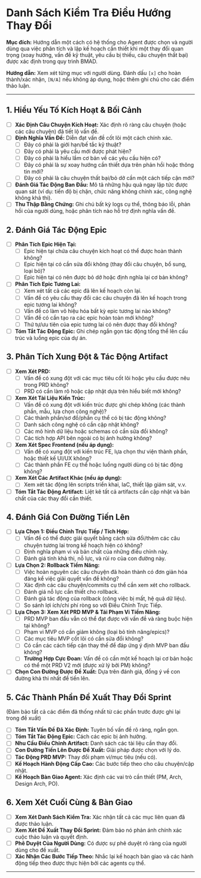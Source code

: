 # Danh Sách Kiểm Tra Điều Hướng Thay Đổi

**Mục đích:** Hướng dẫn một cách có hệ thống cho Agent được chọn và người dùng qua việc phân tích và lập kế hoạch cần thiết khi một thay đổi quan trọng (xoay hướng, vấn đề kỹ thuật, yêu cầu bị thiếu, câu chuyện thất bại) được xác định trong quy trình BMAD.

**Hướng dẫn:** Xem xét từng mục với người dùng. Đánh dấu `[x]` cho hoàn thành/xác nhận, `[N/A]` nếu không áp dụng, hoặc thêm ghi chú cho các điểm thảo luận.

---

## 1. Hiểu Yếu Tố Kích Hoạt & Bối Cảnh

- [ ] **Xác Định Câu Chuyện Kích Hoạt:** Xác định rõ ràng câu chuyện (hoặc các câu chuyện) đã tiết lộ vấn đề.
- [ ] **Định Nghĩa Vấn Đề:** Diễn đạt vấn đề cốt lõi một cách chính xác.
  - [ ] Đây có phải là giới hạn/bế tắc kỹ thuật?
  - [ ] Đây có phải là yêu cầu mới được phát hiện?
  - [ ] Đây có phải là hiểu lầm cơ bản về các yêu cầu hiện có?
  - [ ] Đây có phải là sự xoay hướng cần thiết dựa trên phản hồi hoặc thông tin mới?
  - [ ] Đây có phải là câu chuyện thất bại/bỏ dở cần một cách tiếp cận mới?
- [ ] **Đánh Giá Tác Động Ban Đầu:** Mô tả những hậu quả ngay lập tức được quan sát (ví dụ: tiến độ bị chặn, chức năng không chính xác, công nghệ không khả thi).
- [ ] **Thu Thập Bằng Chứng:** Ghi chú bất kỳ logs cụ thể, thông báo lỗi, phản hồi của người dùng, hoặc phân tích nào hỗ trợ định nghĩa vấn đề.

## 2. Đánh Giá Tác Động Epic

- [ ] **Phân Tích Epic Hiện Tại:**
  - [ ] Epic hiện tại chứa câu chuyện kích hoạt có thể được hoàn thành không?
  - [ ] Epic hiện tại có cần sửa đổi không (thay đổi câu chuyện, bổ sung, loại bỏ)?
  - [ ] Epic hiện tại có nên được bỏ dở hoặc định nghĩa lại cơ bản không?
- [ ] **Phân Tích Epic Tương Lai:**
  - [ ] Xem xét tất cả các epic đã lên kế hoạch còn lại.
  - [ ] Vấn đề có yêu cầu thay đổi các câu chuyện đã lên kế hoạch trong epic tương lai không?
  - [ ] Vấn đề có làm vô hiệu hóa bất kỳ epic tương lai nào không?
  - [ ] Vấn đề có cần tạo ra các epic hoàn toàn mới không?
  - [ ] Thứ tự/ưu tiên của epic tương lai có nên được thay đổi không?
- [ ] **Tóm Tắt Tác Động Epic:** Ghi chép ngắn gọn tác động tổng thể lên cấu trúc và luồng epic của dự án.

## 3. Phân Tích Xung Đột & Tác Động Artifact

- [ ] **Xem Xét PRD:**
  - [ ] Vấn đề có xung đột với các mục tiêu cốt lõi hoặc yêu cầu được nêu trong PRD không?
  - [ ] PRD có cần làm rõ hoặc cập nhật dựa trên hiểu biết mới không?
- [ ] **Xem Xét Tài Liệu Kiến Trúc:**
  - [ ] Vấn đề có xung đột với kiến trúc được ghi chép không (các thành phần, mẫu, lựa chọn công nghệ)?
  - [ ] Các thành phần/sơ đồ/phần cụ thể có bị tác động không?
  - [ ] Danh sách công nghệ có cần cập nhật không?
  - [ ] Các mô hình dữ liệu hoặc schemas có cần sửa đổi không?
  - [ ] Các tích hợp API bên ngoài có bị ảnh hưởng không?
- [ ] **Xem Xét Spec Frontend (nếu áp dụng):**
  - [ ] Vấn đề có xung đột với kiến trúc FE, lựa chọn thư viện thành phần, hoặc thiết kế UI/UX không?
  - [ ] Các thành phần FE cụ thể hoặc luồng người dùng có bị tác động không?
- [ ] **Xem Xét Các Artifact Khác (nếu áp dụng):**
  - [ ] Xem xét tác động lên scripts triển khai, IaC, thiết lập giám sát, v.v.
- [ ] **Tóm Tắt Tác Động Artifact:** Liệt kê tất cả artifacts cần cập nhật và bản chất của các thay đổi cần thiết.

## 4. Đánh Giá Con Đường Tiến Lên

- [ ] **Lựa Chọn 1: Điều Chỉnh Trực Tiếp / Tích Hợp:**
  - [ ] Vấn đề có thể được giải quyết bằng cách sửa đổi/thêm các câu chuyện tương lai trong kế hoạch hiện có không?
  - [ ] Định nghĩa phạm vi và bản chất của những điều chỉnh này.
  - [ ] Đánh giá tính khả thi, nỗ lực, và rủi ro của con đường này.
- [ ] **Lựa Chọn 2: Rollback Tiềm Năng:**
  - [ ] Việc hoàn nguyên các câu chuyện đã hoàn thành có đơn giản hóa đáng kể việc giải quyết vấn đề không?
  - [ ] Xác định các câu chuyện/commits cụ thể cần xem xét cho rollback.
  - [ ] Đánh giá nỗ lực cần thiết cho rollback.
  - [ ] Đánh giá tác động của rollback (công việc bị mất, hệ quả dữ liệu).
  - [ ] So sánh lợi ích/chi phí ròng so với Điều Chỉnh Trực Tiếp.
- [ ] **Lựa Chọn 3: Xem Xét PRD MVP & Tái Phạm Vi Tiềm Năng:**
  - [ ] PRD MVP ban đầu vẫn có thể đạt được với vấn đề và ràng buộc hiện tại không?
  - [ ] Phạm vi MVP có cần giảm không (loại bỏ tính năng/epics)?
  - [ ] Các mục tiêu MVP cốt lõi có cần sửa đổi không?
  - [ ] Có cần các cách tiếp cận thay thế để đáp ứng ý định MVP ban đầu không?
  - [ ] **Trường Hợp Cực Đoan:** Vấn đề có cần một kế hoạch lại cơ bản hoặc có thể một PRD V2 mới (được xử lý bởi PM) không?
- [ ] **Chọn Con Đường Được Đề Xuất:** Dựa trên đánh giá, đồng ý về con đường khả thi nhất để tiến lên.

## 5. Các Thành Phần Đề Xuất Thay Đổi Sprint

(Đảm bảo tất cả các điểm đã thống nhất từ các phần trước được ghi lại trong đề xuất)

- [ ] **Tóm Tắt Vấn Đề Đã Xác Định:** Tuyên bố vấn đề rõ ràng, ngắn gọn.
- [ ] **Tóm Tắt Tác Động Epic:** Cách các epic bị ảnh hưởng.
- [ ] **Nhu Cầu Điều Chỉnh Artifact:** Danh sách các tài liệu cần thay đổi.
- [ ] **Con Đường Tiến Lên Được Đề Xuất:** Giải pháp được chọn với lý do.
- [ ] **Tác Động PRD MVP:** Thay đổi phạm vi/mục tiêu (nếu có).
- [ ] **Kế Hoạch Hành Động Cấp Cao:** Các bước tiếp theo cho câu chuyện/cập nhật.
- [ ] **Kế Hoạch Bàn Giao Agent:** Xác định các vai trò cần thiết (PM, Arch, Design Arch, PO).

## 6. Xem Xét Cuối Cùng & Bàn Giao

- [ ] **Xem Xét Danh Sách Kiểm Tra:** Xác nhận tất cả các mục liên quan đã được thảo luận.
- [ ] **Xem Xét Đề Xuất Thay Đổi Sprint:** Đảm bảo nó phản ánh chính xác cuộc thảo luận và quyết định.
- [ ] **Phê Duyệt Của Người Dùng:** Có được sự phê duyệt rõ ràng của người dùng cho đề xuất.
- [ ] **Xác Nhận Các Bước Tiếp Theo:** Nhắc lại kế hoạch bàn giao và các hành động tiếp theo được thực hiện bởi các agents cụ thể.

---